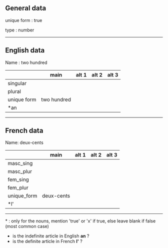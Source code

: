 ## General data

unique form : true

type : number

---

## English data

Name : two hundred

|             |    main     | alt 1 | alt 2 | alt 3 |
| :---------- | :---------: | :---: | :---: | ----- |
| singular    |             |       |       |       |
| plural      |             |       |       |       |
| unique form | two hundred |       |       |       |
| \*an        |             |       |       |       |

---

## French data

Name: deux-cents

|             |    main    | alt 1 | alt 2 | alt 3 |
| :---------- | :--------: | :---: | :---: | :---: |
| masc_sing   |            |       |       |       |
| masc_plur   |            |       |       |       |
| fem_sing    |            |       |       |       |
| fem_plur    |            |       |       |       |
| unique_form | deux-cents |       |       |       |
| \*l'        |            |       |       |       |

---

\* : only for the nouns, mention 'true' or 'x' if true, else leave blank if false (most common case)

- is the indefinite article in English **an** ?
- is the definite article in French **l'** ?
